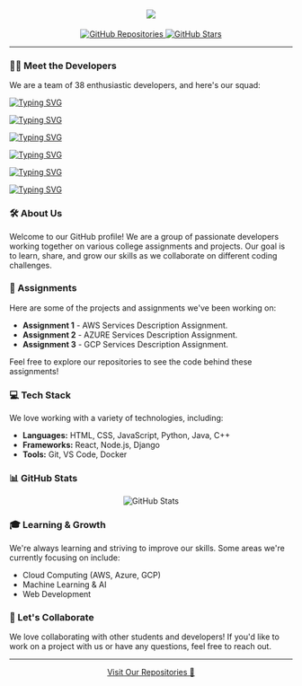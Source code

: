 <h1 align="center">
    <img src="https://readme-typing-svg.herokuapp.com/?font=Poppins&weight=700&size=35&center=true&vCenter=true&color=00F7CA&width=800&height=70&duration=5500&lines=Hi+There!+👋;+We+are+The+Sigma+Developers!;" />
</h1>

<p align="center">
  <a href="https://github.com/The-Sigma-Developers?tab=repositories">
    <img src="https://img.shields.io/badge/Repositories-4-blue?style=social" alt="GitHub Repositories" />
</a>

  <a href="https://github.com/The-Sigma-Developers?tab=stars">
    <img src="https://img.shields.io/github/stars/The-Sigma-Developers?label=Stars&style=social" alt="GitHub Stars" />
  </a>
</p>

---
### 🧑‍💻 Meet the Developers

We are a team of 38 enthusiastic developers, and here's our squad:

[![Typing SVG](https://readme-typing-svg.herokuapp.com?font=Poppins&weight=700&size=28&duration=4000&pause=2000&color=FF6F61&center=true&vCenter=true&width=1200&height=50&lines=Abdul+%7C+Areena+%7C+Ashutosh+%7C+Bhavdeep+%7C+Bhumika+%7C+Devyanshu+%7C+Digvijaya)](https://git.io/typing-svg)

[![Typing SVG](https://readme-typing-svg.herokuapp.com?font=Poppins&weight=700&size=28&duration=4000&pause=2000&color=6B5B95&center=true&vCenter=true&width=1200&height=50&lines=Divyanshu+%7C+Durgesh+%7C+Eshban+%7C+Faiza+%7C+Gourav+%7C+Hemant+%7C+Indra)](https://git.io/typing-svg)

[![Typing SVG](https://readme-typing-svg.herokuapp.com?font=Poppins&weight=700&size=30&duration=4000&pause=2000&color=88B04B&center=true&vCenter=true&width=1200&height=50&lines=Karuna+%7C+Marceleno+%7C+Maya+%7C+Shahbaz+%7C+Monika+%7C+Nayan+%7C+Nikesh)](https://git.io/typing-svg)

[![Typing SVG](https://readme-typing-svg.herokuapp.com?font=Poppins&weight=700&size=28&duration=4000&pause=2000&color=F7CAC9&center=true&vCenter=true&width=1200&height=50&lines=Nikhil+%7C+Pankaj+%7C+Payal+%7C+Prashant+%7C+Preeti+%7C+Priyanshu+%7C+Raunak)](https://git.io/typing-svg)

[![Typing SVG](https://readme-typing-svg.herokuapp.com?font=Poppins&weight=700&size=28&duration=4000&pause=2000&color=92A8D1&center=true&vCenter=true&width=1200&height=50&lines=Sachin+%7C+Sandeep+%7C+Shivani+%7C+Shubham+%7C+Sonia+%7C+Sneha+%7C+Hritik)](https://git.io/typing-svg)

[![Typing SVG](https://readme-typing-svg.herokuapp.com?font=Poppins&weight=700&size=28&duration=4000&pause=2000&color=034F84&center=true&vCenter=true&width=1200&height=50&lines=Stanley+%7C+Tanmay+%7C+Vishal)](https://git.io/typing-svg)


### 🛠️ About Us

Welcome to our GitHub profile! We are a group of passionate developers working together on various college assignments and projects. Our goal is to learn, share, and grow our skills as we collaborate on different coding challenges.

### 🚀 Assignments

Here are some of the projects and assignments we've been working on:

- **Assignment 1** - AWS Services Description Assignment.
- **Assignment 2** - AZURE Services Description Assignment.
- **Assignment 3** - GCP Services Description Assignment.

Feel free to explore our repositories to see the code behind these assignments!

### 💻 Tech Stack

We love working with a variety of technologies, including:

- **Languages:** HTML, CSS, JavaScript, Python, Java, C++
- **Frameworks:** React, Node.js, Django
- **Tools:** Git, VS Code, Docker

### 📊 GitHub Stats

<p align="center">
  <img src="https://github-readme-stats.vercel.app/api?username=The-Sigma-Developers&show_icons=true&theme=radical" alt="GitHub Stats" />
</p>

### 🎓 Learning & Growth

We're always learning and striving to improve our skills. Some areas we're currently focusing on include:

- Cloud Computing (AWS, Azure, GCP)
- Machine Learning & AI
- Web Development


### 🤝 Let's Collaborate

We love collaborating with other students and developers! If you'd like to work on a project with us or have any questions, feel free to reach out.

---

<p align="center">
  <a href="https://github.com/the-sigma-developers?tab=repositories">Visit Our Repositories 🚀</a>
</p>
